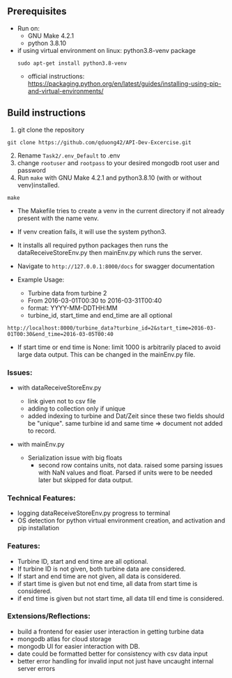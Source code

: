 ## Prerequisites
- Run on:
   - GNU Make 4.2.1  
   - python 3.8.10
- if using virtual environment on linux: python3.8-venv package
  ```
  sudo apt-get install python3.8-venv
  ```
   - official instructions: https://packaging.python.org/en/latest/guides/installing-using-pip-and-virtual-environments/

## Build instructions

1. git clone the repository
```
git clone https://github.com/qduong42/API-Dev-Excercise.git
```
2. Rename ```Task2/.env_Default``` to .env
3. change ```rootuser``` and ```rootpass``` to your desired mongodb root user and password
4. Run ```make``` with GNU Make 4.2.1 and python3.8.10 (with or without venv)installed.

```
make
```

- The Makefile tries to create a venv in the current directory if not already present with the name venv.
- If venv creation fails, it will use the system python3.
- It installs all required python packages then runs the dataReceiveStoreEnv.py then mainEnv.py which runs the server.

- Navigate to
```http://127.0.0.1:8000/docs``` for swagger documentation

- Example Usage: 
    - Turbine data from turbine 2
    - From 2016-03-01T00:30 to 2016-03-31T00:40
    - format: YYYY-MM-DDTHH:MM
    - turbine_id, start_time and end_time are all optional

```
http://localhost:8000/turbine_data?turbine_id=2&start_time=2016-03-01T00:30&end_time=2016-03-05T00:40
```
- If start time or end time is None: limit 1000 is arbitrarily placed to avoid large data output. This can be changed in the mainEnv.py file.

### Issues: 

- with dataReceiveStoreEnv.py
    - link given not to csv file
    - adding to collection only if unique
    - added indexing to turbine and Dat/Zeit since these two fields should be "unique". same turbine id and same time => document not added to record.

- with mainEnv.py
    - Serialization issue with big floats
        - second row contains units, not data. raised some parsing issues with NaN values and float. Parsed if units were to be needed later but skipped for data output.

### Technical Features:

- logging dataReceiveStoreEnv.py progress to terminal
- OS detection for python virtual environment creation, and activation and pip installation

### Features:

- Turbine ID, start and end time are all optional.
- If turbine ID is not given, both turbine data are considered.
- If start and end time are not given, all data is considered.
- if start time is given but not end time, all data from start time is considered.
- if end time is given but not start time, all data till end time is considered.

### Extensions/Reflections:
- build a frontend for easier user interaction in getting turbine data
- mongodb atlas for cloud storage
- mongodb UI for easier interaction with DB.
- date could be formatted better for consistency with csv data input
- better error handling for invalid input not just have uncaught internal server errors